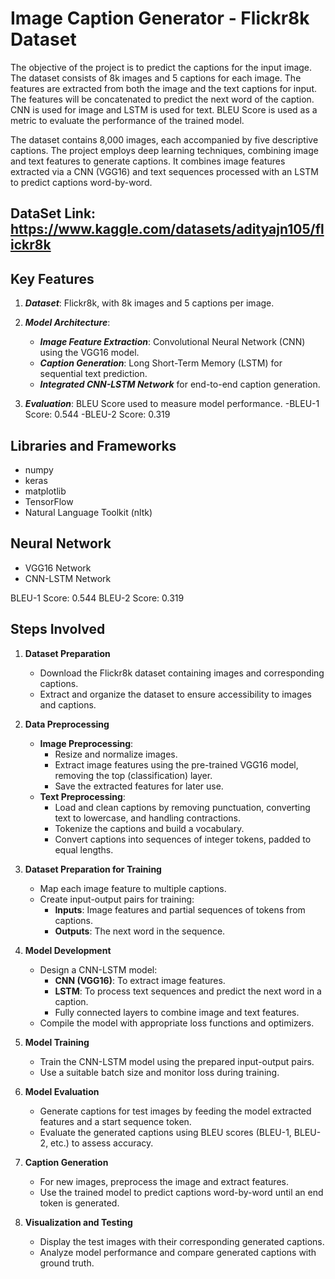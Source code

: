# Image Caption Generator - Flickr8k Dataset
The objective of the project is to predict the captions for the input image. The dataset consists of 8k images and 5 captions for each image. The features are extracted from both the image and the text captions for input. The features will be concatenated to predict the next word of the caption. CNN is used for image and LSTM is used for text. BLEU Score is used as a metric to evaluate the performance of the trained model.

The dataset contains 8,000 images, each accompanied by five descriptive captions. The project employs deep learning techniques, combining image and text features to generate captions. It combines image features extracted via a CNN (VGG16) and text sequences processed with an LSTM to predict captions word-by-word.

## DataSet Link: https://www.kaggle.com/datasets/adityajn105/flickr8k

## Key Features
1. ***Dataset***: Flickr8k, with 8k images and 5 captions per image.

2. ***Model Architecture***:
      - ***Image Feature Extraction***: Convolutional Neural Network (CNN) using the VGG16 model.
      - ***Caption Generation***: Long Short-Term Memory (LSTM) for sequential text prediction.
      - ***Integrated CNN-LSTM Network*** for end-to-end caption generation.

3. ***Evaluation***: BLEU Score used to measure model performance.
-BLEU-1 Score: 0.544
-BLEU-2 Score: 0.319

## Libraries and Frameworks
   - numpy
   - keras
   - matplotlib
   - TensorFlow
   - Natural Language Toolkit (nltk)

## Neural Network
   - VGG16 Network
   - CNN-LSTM Network
     
BLEU-1 Score: 0.544 BLEU-2 Score: 0.319

## **Steps Involved**  

1. **Dataset Preparation**  
   - Download the Flickr8k dataset containing images and corresponding captions.  
   - Extract and organize the dataset to ensure accessibility to images and captions.  

2. **Data Preprocessing**  
   - **Image Preprocessing**:  
     - Resize and normalize images.  
     - Extract image features using the pre-trained VGG16 model, removing the top (classification) layer.  
     - Save the extracted features for later use.  
   - **Text Preprocessing**:  
     - Load and clean captions by removing punctuation, converting text to lowercase, and handling contractions.  
     - Tokenize the captions and build a vocabulary.  
     - Convert captions into sequences of integer tokens, padded to equal lengths.  

3. **Dataset Preparation for Training**  
   - Map each image feature to multiple captions.  
   - Create input-output pairs for training:  
     - **Inputs**: Image features and partial sequences of tokens from captions.  
     - **Outputs**: The next word in the sequence.  

4. **Model Development**  
   - Design a CNN-LSTM model:  
     - **CNN (VGG16)**: To extract image features.  
     - **LSTM**: To process text sequences and predict the next word in a caption.  
     - Fully connected layers to combine image and text features.  
   - Compile the model with appropriate loss functions and optimizers.  

5. **Model Training**  
   - Train the CNN-LSTM model using the prepared input-output pairs.  
   - Use a suitable batch size and monitor loss during training.  

6. **Model Evaluation**  
   - Generate captions for test images by feeding the model extracted features and a start sequence token.  
   - Evaluate the generated captions using BLEU scores (BLEU-1, BLEU-2, etc.) to assess accuracy.  

7. **Caption Generation**  
   - For new images, preprocess the image and extract features.  
   - Use the trained model to predict captions word-by-word until an end token is generated.  

8. **Visualization and Testing**  
   - Display the test images with their corresponding generated captions.  
   - Analyze model performance and compare generated captions with ground truth.  
